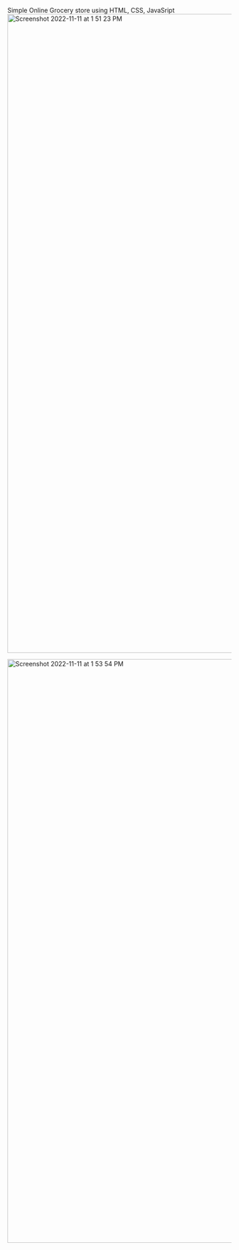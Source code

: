 Simple Online Grocery store using HTML, CSS, JavaSript
<img width="1436" alt="Screenshot 2022-11-11 at 1 51 23 PM" src="https://user-images.githubusercontent.com/105259793/201411033-a71fb690-5ebf-40f1-98c4-ea0bfad85ba1.png">


<img width="1312" alt="Screenshot 2022-11-11 at 1 53 54 PM" src="https://user-images.githubusercontent.com/105259793/201410979-f849c868-3a33-447f-894d-121478763127.png">
